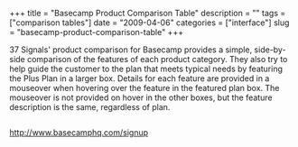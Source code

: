 +++
title = "Basecamp Product Comparison Table"
description = ""
tags = ["comparison tables"]
date = "2009-04-06"
categories = ["interface"]
slug = "basecamp-product-comparison-table"
+++


<p>37 Signals' product comparison for Basecamp provides a simple, side-by-side comparison of the features of each product category. They also try to help guide the customer to the plan that meets typical needs by featuring the Plus Plan in a larger box. Details for each feature are provided in a mouseover when hovering over the feature in the featured plan box. The mouseover is not provided on hover in the other boxes, but the feature description is the same, regardless of plan.</p>
<div id="screens-full" class="clear"><div class="fullimg clear"><a href="http://media.konigi.com/interface/basecamp-comparison-table-1.png" class="group" rel="group" title="1. "><img src="http://media.konigi.com/interface/basecamp-comparison-table-1.png" alt="" class="img-responsive"></a></div></div>        
<p><a href="http://www.basecamphq.com/signup">http://www.basecamphq.com/signup</a></p>

